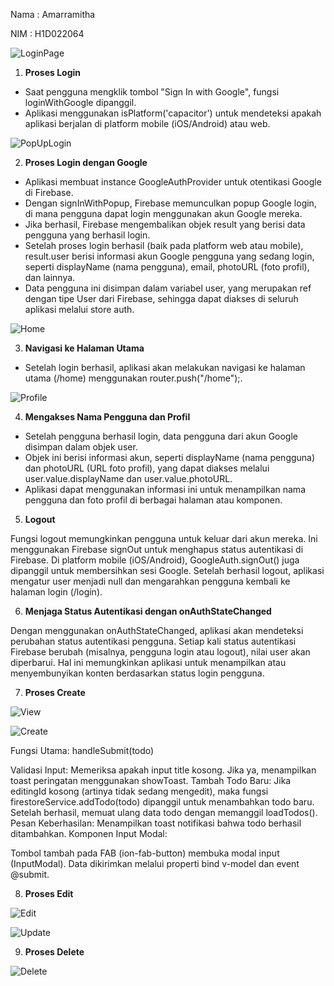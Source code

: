Nama : Amarramitha

NIM : H1D022064

![LoginPage](login.png)

1. **Proses Login**

- Saat pengguna mengklik tombol "Sign In with Google", fungsi loginWithGoogle dipanggil.
- Aplikasi menggunakan isPlatform('capacitor') untuk mendeteksi apakah aplikasi berjalan di platform mobile (iOS/Android) atau web.

![PopUpLogin](logingugel.png)

2. **Proses Login dengan Google**

- Aplikasi membuat instance GoogleAuthProvider untuk otentikasi Google di Firebase.
- Dengan signInWithPopup, Firebase memunculkan popup Google login, di mana pengguna dapat login menggunakan akun Google mereka.
- Jika berhasil, Firebase mengembalikan objek result yang berisi data pengguna yang berhasil login.
- Setelah proses login berhasil (baik pada platform web atau mobile), result.user berisi informasi akun Google pengguna yang sedang login, seperti displayName (nama pengguna), email, photoURL (foto profil), dan lainnya.
- Data pengguna ini disimpan dalam variabel user, yang merupakan ref dengan tipe User dari Firebase, sehingga dapat diakses di seluruh aplikasi melalui store auth.

![Home](home.png)

3. **Navigasi ke Halaman Utama**

- Setelah login berhasil, aplikasi akan melakukan navigasi ke halaman utama (/home) menggunakan router.push("/home");.

![Profile](profile.png)

4. **Mengakses Nama Pengguna dan Profil**

- Setelah pengguna berhasil login, data pengguna dari akun Google disimpan dalam objek user.
- Objek ini berisi informasi akun, seperti displayName (nama pengguna) dan photoURL (URL foto profil), yang dapat diakses melalui user.value.displayName dan user.value.photoURL.
- Aplikasi dapat menggunakan informasi ini untuk menampilkan nama pengguna dan foto profil di berbagai halaman atau komponen.

5. **Logout**

Fungsi logout memungkinkan pengguna untuk keluar dari akun mereka. Ini menggunakan Firebase signOut untuk menghapus status autentikasi di Firebase. Di platform mobile (iOS/Android), GoogleAuth.signOut() juga dipanggil untuk membersihkan sesi Google. Setelah berhasil logout, aplikasi mengatur user menjadi null dan mengarahkan pengguna kembali ke halaman login (/login).

6. **Menjaga Status Autentikasi dengan onAuthStateChanged**

Dengan menggunakan onAuthStateChanged, aplikasi akan mendeteksi perubahan status autentikasi pengguna. Setiap kali status autentikasi Firebase berubah (misalnya, pengguna login atau logout), nilai user akan diperbarui. Hal ini memungkinkan aplikasi untuk menampilkan atau menyembunyikan konten berdasarkan status login pengguna.

7. **Proses Create**

![View](viewapp.png)

![Create](create.png)

Fungsi Utama: handleSubmit(todo)

Validasi Input: Memeriksa apakah input title kosong. Jika ya, menampilkan toast peringatan menggunakan showToast.
Tambah Todo Baru:
Jika editingId kosong (artinya tidak sedang mengedit), maka fungsi firestoreService.addTodo(todo) dipanggil untuk menambahkan todo baru.
Setelah berhasil, memuat ulang data todo dengan memanggil loadTodos().
Pesan Keberhasilan: Menampilkan toast notifikasi bahwa todo berhasil ditambahkan.
Komponen Input Modal:

Tombol tambah pada FAB (ion-fab-button) membuka modal input (InputModal).
Data dikirimkan melalui properti bind v-model dan event @submit.

8. **Proses Edit**

![Edit](edit.png)

![Update](update.png)

9. **Proses Delete**

![Delete](delete.png)